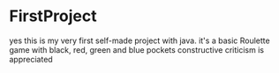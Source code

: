 # FirstProject

yes this is my very first self-made project with java. 
it's a basic Roulette game with black, red, green and blue pockets
constructive criticism is appreciated
